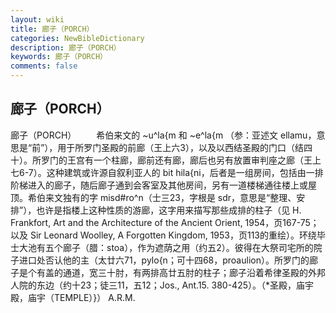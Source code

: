 ```yaml
---
layout: wiki
title: 廊子（PORCH）
categories: NewBibleDictionary
description: 廊子（PORCH）
keywords: 廊子（PORCH）
comments: false
---
```


## 廊子（PORCH）



廊子（PORCH）
　　希伯来文的 ~u^la{m 和 ~e^la{m （参：亚述文 ellamu，意思是“前”），用于所罗门圣殿的前廊（王上六3），以及以西结圣殿的门口（结四十）。所罗门的王宫有一个柱廊，廊前还有廊，廊后也另有放置审判座之廊（王上七6-7）。这种建筑或许源自叙利亚人的 bit hila{ni，后者是一组房间，包括由一排阶梯进入的廊子，随后廊子通到会客室及其他房间，另有一道楼梯通往楼上或屋顶。希伯来文独有的字 misd#ro^n（士三23，字根是 sdr，意思是“整理、安排”），也许是指楼上这种性质的游廊，这字用来描写那些成排的柱子（见 H. Frankfort, Art and the Architecture of the Ancient
Orient, 1954，页167-75；以及 Sir Leonard Woolley, A
Forgotten Kingdom, 1953，页113的重绘）。环绕毕士大池有五个廊子（腊：stoa），作为遮荫之用（约五2）。彼得在大祭司宅所的院子进口处否认他的主（太廿六71，pylo{n；可十四68，proaulion）。所罗门的廊子是个有盖的通道，宽三十肘，有两排高廿五肘的柱子；廊子沿着希律圣殿的外邦人院的东边（约十23；徒三11，五12；Jos., Ant.15. 380-425）。（*圣殿，庙宇殿，庙宇（TEMPLE）}）
A.R.M.





